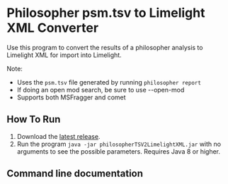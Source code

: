 Philosopher psm.tsv to Limelight XML Converter
===============================================

Use this program to convert the results of a philosopher analysis
to Limelight XML for import into Limelight.

Note:
- Uses the ``psm.tsv`` file generated by running ``philosopher report``
- If doing an open mod search, be sure to use --open-mod
- Supports both MSFragger and comet

How To Run
-------------
1. Download the [latest release](https://github.com/yeastrc/limelight-import-philosopher-tsv/releases).
2. Run the program ``java -jar philosopherTSV2LimelightXML.jar`` with no arguments to see the possible parameters. Requires Java 8 or higher.

Command line documentation
---------------------------

```

```
